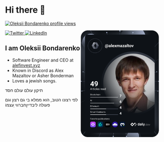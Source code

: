 # Hi there 👋
[![Oleksii Bondarenko profile views](https://u8views.com/api/v1/github/profiles/71653234/views/day-week-month-total-count.svg)](https://u8views.com/github/alexmazaltov)
<div align="left">
  <a href="https://twitter.com/alefinvest">
    <img
      src="https://img.shields.io/twitter/follow/alefinvest?label=Twitter&logo=twitter&style=flat-square&color=1da1f2&logoColor=ffffff"
      alt="Twitter"
    />
  </a>
  <a href="https://www.linkedin.com/company/alef-invest/">
    <img
      src="https://img.shields.io/static/v1?logo=linkedin&style=flat-square&color=0072b1&label=LinkedIn&message=%E2%98%86"
      alt="LinkedIn"
    />
  </a>

  <a href="https://app.daily.dev/alexmazaltov" target="_blank">
    <img
      width="256"
      align="right"
      src="https://raw.githubusercontent.com/alexmazaltov/alexmazaltov/main/devcard.svg"
    />
  </a>
</div>

## I am Oleksii Bondarenko

- Software Engineer and CEO at [alefinvest.xyz](https://alefinvest.xyz/)
- Known in Discord as Alex Mazaltov or Asher Bonderman
- Loves a jewish songs.

<!--
<a href="https://app.daily.dev/alexmazaltov"><img src="https://github.com/alexmazaltov/alexmazaltov/blob/main/devcard.svg" width="400" alt="Alex Mazaltov's Dev Card"/></a>
-->
תיקון עולם עולם חסד

לפי רצונו הטוב, הוא ממלא בי גם רצון וגם פעולה ליבדייןחברווי ַעצמוֹ
